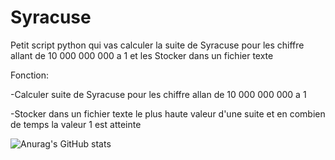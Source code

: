 # Syracuse
Petit script python qui vas calculer la suite de Syracuse pour les chiffre allant de 10 000 000 000 a 1 et les Stocker dans un fichier texte

Fonction:

-Calculer suite de Syracuse pour les chiffre allan de 10 000 000 000 a 1

-Stocker dans un fichier texte le plus haute valeur d'une suite et en combien de temps la valeur 1 est atteinte


![Anurag's GitHub stats](https://github-readme-stats.vercel.app/api?username=thibaudmaciuk&count_private=true&icon=true)
